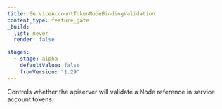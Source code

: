 ```yaml
---
title: ServiceAccountTokenNodeBindingValidation
content_type: feature_gate
_build:
  list: never
  render: false

stages:
  - stage: alpha 
    defaultValue: false
    fromVersion: "1.29"
---
```

Controls whether the apiserver will validate a Node reference in service account tokens.

